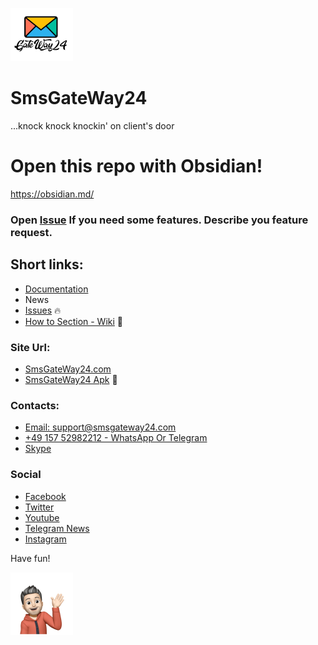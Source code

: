 ![SmsGatrWay24 Logo](imgs/logo_100.png)
# SmsGateWay24 
...knock knock knockin' on client's door

# Open this repo with Obsidian!
https://obsidian.md/


### Open [Issue](https://github.com/smsgateway24/SmsGateWay24/issues) If you need some features. Describe you feature request.

## Short links:


- [Documentation](https://smsgateway24.com/en/docs/apidocumentation)
- News
- [Issues](https://github.com/smsgateway24/SmsGateWay24/issues) 🔥
- [How to Section - Wiki](Features%20SmsGateWay24.md) 🧐

### Site Url:
- [SmsGateWay24.com](https://smsgateway24.com/en)
- [SmsGateWay24 Apk](https://smsgateway24.com/smsgateway24prolatest.apk) 📲

### Contacts: 
- [Email: support@smsgateway24.com](mailto:support@smsgateway24.com)
- [+49 157 52982212 - WhatsApp Or Telegram](https://wa.me/message/2P6T4OM4MLUAC1)
- [Skype](https://join.skype.com/invite/aCsYh3imlnDS)


### Social 
- [Facebook](https://www.facebook.com/smsgateway24)
- [Twitter](https://twitter.com/GateSms)
- [Youtube](https://www.youtube.com/channel/UCJ7D4rtphvDEsBIpzC22aHg)
- [Telegram News](https://t.me/smsgateway24)
- [Instagram](https://www.instagram.com/smsgateway24)



Have fun!

![SmsGateWay24 Support](imgs/Author100.png)